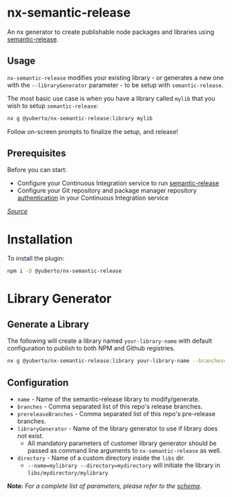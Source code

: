 # nx-semantic-release

An nx generator to create publishable node packages and libraries using [semantic-release](https://github.com/semantic-release/semantic-release).

## Usage

`nx-semantic-release` modifies your existing library - or generates a new one with the `--libraryGenerator` parameter - to be setup with `semantic-release`.

The most basic use case is when you have a library called `mylib` that you wish to setup `semantic-release`:

```sh
nx g @yuberto/nx-semantic-release:library mylib
```

Follow on-screen prompts to finalize the setup, and release!

## Prerequisites

Before you can start:

- Configure your Continuous Integration service to run [semantic-release](https://github.com/semantic-release/semantic-release/blob/master/docs/usage/ci-configuration.md#run-semantic-release-only-after-all-tests-succeeded)
- Configure your Git repository and package manager repository [authentication](https://github.com/semantic-release/semantic-release/blob/master/docs/usage/ci-configuration.md#authentication) in your Continuous Integration service

_[Source](https://github.com/semantic-release/semantic-release/blob/master/docs/usage/getting-started.md#getting-started)_

# Installation

To install the plugin:

```sh
npm i -D @yuberto/nx-semantic-release
```

# Library Generator

## Generate a Library

The following will create a library named `your-library-name` with default configuration to publish to both NPM and Github registries.

```sh
nx g @yuberto/nx-semantic-release:library your-library-name --branches=main
```

## Configuration

- `name` - Name of the semantic-release library to modify/generate.
- `branches` - Comma separated list of this repo's release branches.
- `prereleaseBranches` - Comma separated list of this repo's pre-release branches.
- `libraryGenerator` - Name of the library generator to use if library does not exist.
  - All mandatory parameters of customer library generator should be passed as command line arguments to `nx-semantic-release` as well.
- `directory` - Name of a custom directory inside the `libs` dir.
  - `--name=mylibrary --directory=mydirectory` will initiate the library in `libs/mydirectory/mylibrary`

**Note:** _For a complete list of parameters, please refer to the [schema](./src/generators/library/schema.json)._

<!-- # Workflow Generator

## Generate a workflow

The following will generate a Github workflow named `your-workflow-name` to publish your library on every push to branches `main` and `alpha`

```sh
nx g @yuberto/nx-semantic-release:workflow your-workflow-name --branch=main,alpha --ci=github
``` -->
